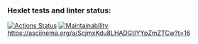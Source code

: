 ### Hexlet tests and linter status:
[![Actions Status](https://github.com/Oxana-Sorokina/frontend-project-44/actions/workflows/hexlet-check.yml/badge.svg)](https://github.com/Oxana-Sorokina/frontend-project-44/actions)
[![Maintainability](https://api.codeclimate.com/v1/badges/e9c9ab751a2d716722c3/maintainability)](https://codeclimate.com/github/Oxana-Sorokina/frontend-project-44/maintainability)
https://asciinema.org/a/ScjmxKdu8LHADGtIYYpZmZTCw?t=16
